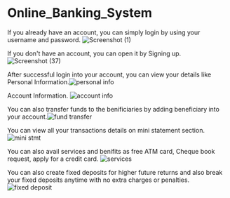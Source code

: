 # Online_Banking_System
If you already have an account, you can simply login by using your username and password. ![Screenshot (1)](https://user-images.githubusercontent.com/95961471/161371389-59e15957-a424-4452-ad20-129ef234556e.png)

If you don't have an account, you can open it by Signing up.![Screenshot (37)](https://user-images.githubusercontent.com/95961471/161371495-9b1ca841-5b62-4d51-8bbb-aff17e0f32de.png)

After successful login into your account, you can view your details like Personal Information.![personal info](https://user-images.githubusercontent.com/95961471/161371918-d64d2ea6-39f4-421d-8224-5e15542e0481.png)

Account Information. ![account info](https://user-images.githubusercontent.com/95961471/161371988-7e7f486a-a7e3-421f-afde-164d59310a44.png)

You can also transfer funds to the benificiaries by adding beneficiary into your account.![fund transfer](https://user-images.githubusercontent.com/95961471/161372071-10f54cc0-f196-452e-9260-ba356c1395ae.png)

You can view all your transactions details on mini statement section.![mini stmt](https://user-images.githubusercontent.com/95961471/161372317-e5b47e47-3b7d-4566-8bb6-83409209f942.png)

You can also avail services and benifits as free ATM card, Cheque book request, apply for a credit card. ![services](https://user-images.githubusercontent.com/95961471/161372392-2b45a63a-6205-4b72-a67b-c6e829b33946.png)

You can also create fixed deposits for higher future returns and also break your fixed deposits anytime with no extra charges or penalties.![fixed deposit](https://user-images.githubusercontent.com/95961471/161372602-4c1a9cdd-3741-4ee9-90b7-5f5870306b52.png)
